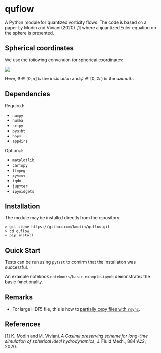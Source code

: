 # quflow

A Python module for quantized vorticity flows. 
The code is based on a paper by Modin and Viviani (2020) [1] 
where a quantized Euler equation on the sphere is presented.

## Spherical coordinates

We use the following convention for spherical coordinates:

![](https://upload.wikimedia.org/wikipedia/commons/4/4f/3D_Spherical.svg)

Here, $\theta \in [0,\pi]$ is the *inclination* and $\phi \in [0,2\pi)$ is the *azimuth*.

## Dependencies

Required:

* `numpy`
* `numba`
* `scipy`
* `pyssht`
* `h5py`
* `appdirs`

Optional:

* `matplotlib`
* `cartopy`
* `ffmpeg`
* `pytest`
* `tqdm`
* `jupyter`
* `ipywidgets`

## Installation

The module may be installed directly from the repository:
```
> git clone https://github.com/kmodin/quflow.git
> cd quflow
> pip install .
```

## Quick Start

Tests can be run using `pytest` to confirm that the installation was successful.

An example notebook `notebooks/basic-example.ipynb` demonstrates the basic functionality. 

## Remarks

- For large HDF5 file, this is how to [partially copy files with `rsync`](https://fedoramagazine.org/copying-large-files-with-rsync-and-some-misconceptions/).

## References

[1] K. Modin and M. Viviani. *A Casimir preserving scheme for long-time simulation of spherical ideal hydrodynamics*, J. Fluid Mech., 884:A22, 2020.
